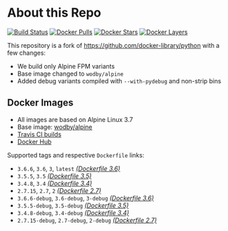 # About this Repo

[![Build Status](https://travis-ci.com/wodby/base-python.svg?branch=master)](https://travis-ci.com/wodby/base-python)
[![Docker Pulls](https://img.shields.io/docker/pulls/wodby/base-python.svg)](https://hub.docker.com/r/wodby/base-python)
[![Docker Stars](https://img.shields.io/docker/stars/wodby/base-python.svg)](https://hub.docker.com/r/wodby/base-python)
[![Docker Layers](https://images.microbadger.com/badges/image/wodby/base-python.svg)](https://microbadger.com/images/wodby/base-python)

This repository is a fork of https://github.com/docker-library/python with a few changes:

* We build only Alpine FPM variants
* Base image changed to `wodby/alpine`
* Added debug variants compiled with `--with-pydebug` and non-strip bins

## Docker Images

* All images are based on Alpine Linux 3.7
* Base image: [wodby/alpine](https://github.com/wodby/alpine)
* [Travis CI builds](https://travis-ci.com/wodby/base-python) 
* [Docker Hub](https://hub.docker.com/r/wodby/base-python)

[_(Dockerfile 3.6)_]: https://github.com/wodby/base-python/tree/master/3.6/alpine3.7/Dockerfile.wodby
[_(Dockerfile 3.5)_]: https://github.com/wodby/base-python/tree/master/3.5/alpine3.7/Dockerfile.wodby
[_(Dockerfile 3.4)_]: https://github.com/wodby/base-python/tree/master/3.4/alpine3.7/Dockerfile.wodby
[_(Dockerfile 2.7)_]: https://github.com/wodby/base-python/tree/master/2.7/alpine3.7/Dockerfile.wodby

Supported tags and respective `Dockerfile` links:

* `3.6.6`, `3.6`, `3`, `latest` [_(Dockerfile 3.6)_]
* `3.5.5`, `3.5` [_(Dockerfile 3.5)_]
* `3.4.8`, `3.4` [_(Dockerfile 3.4)_]
* `2.7.15`, `2.7`, `2` [_(Dockerfile 2.7)_]
* `3.6.6-debug`, `3.6-debug`, `3-debug` [_(Dockerfile 3.6)_]
* `3.5.5-debug`, `3.5-debug` [_(Dockerfile 3.5)_]
* `3.4.8-debug`, `3.4-debug` [_(Dockerfile 3.4)_]
* `2.7.15-debug`, `2.7-debug`, `2-debug` [_(Dockerfile 2.7)_]
